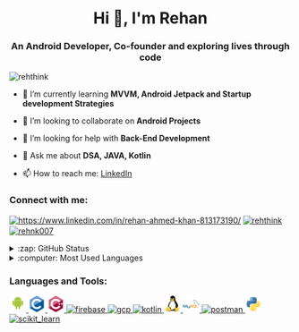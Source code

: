 <h1 align="center">Hi 👋, I'm Rehan</h1>
<h3 align="center">An Android Developer, Co-founder and exploring lives through code</h3>

<p align="left"> <img src="https://komarev.com/ghpvc/?username=rehthinka&label=Profile%20views&color=0e75b6&style=flat" alt="rehthink" /> </p>

- 🌱 I’m currently learning **MVVM, Android Jetpack and Startup development Strategies** 

- 👯 I’m looking to collaborate on **Android Projects**

- 🤝 I’m looking for help with **Back-End Development**

- 💬 Ask me about **DSA, JAVA, Kotlin**

- 📫 How to reach me: <a href="https://www.linkedin.com/in/rehan-ahmed-khan-813173190/">LinkedIn</a>

<h3 align="left">Connect with me:</h3>
<p align="left">
<a href="https://www.linkedin.com/in/rehan-ahmed-khan-813173190/" target="blank"><img align="center" src="https://cdn.jsdelivr.net/npm/simple-icons@3.0.1/icons/linkedin.svg" alt="https://www.linkedin.com/in/rehan-ahmed-khan-813173190/" height="20" width="30" /></a>
<a href="https://instagram.com/rehthink" target="blank"><img align="center" src="https://cdn.jsdelivr.net/npm/simple-icons@3.0.1/icons/instagram.svg" alt="rehthink" height="20" width="30" /></a>
<a href="https://www.hackerrank.com/rehnk007" target="blank"><img align="center" src="https://cdn.jsdelivr.net/npm/simple-icons@3.0.1/icons/hackerrank.svg" alt="rehnk007" height="20" width="30" /></a>
</p>

<details>
  <summary>:zap: GitHub Status</summary>

  ![Rehan's GitHub stats](https://github-readme-stats.vercel.app/api?username=rehthink)
  
</details>
<details>
  <summary>:computer: Most Used Languages </summary>

  ![Top Langs](https://github-readme-stats.vercel.app/api/top-langs/?username=rehthink&langs_count=8)
  
</details>

<h3 align="left">Languages and Tools:</h3>
<p align="left"> <a href="https://developer.android.com" target="_blank"> <img src="https://raw.githubusercontent.com/devicons/devicon/master/icons/android/android-original-wordmark.svg" alt="android" width="30" height="30"/> </a> <a href="https://www.cprogramming.com/" target="_blank"> <img src="https://raw.githubusercontent.com/devicons/devicon/master/icons/c/c-original.svg" alt="c" width="30" height="30"/> </a> <a href="https://www.w3schools.com/cpp/" target="_blank"> <img src="https://raw.githubusercontent.com/devicons/devicon/master/icons/cplusplus/cplusplus-original.svg" alt="cplusplus" width="30" height="30"/> </a> <a href="https://firebase.google.com/" target="_blank"> <img src="https://www.vectorlogo.zone/logos/firebase/firebase-icon.svg" alt="firebase" width="30" height="30"/> </a> <a href="https://cloud.google.com" target="_blank"> <img src="https://www.vectorlogo.zone/logos/google_cloud/google_cloud-icon.svg" alt="gcp" width="30" height="30"/> </a> <a href="https://kotlinlang.org" target="_blank"> <img src="https://www.vectorlogo.zone/logos/kotlinlang/kotlinlang-icon.svg" alt="kotlin" width="30" height="30"/> </a> <a href="https://www.linux.org/" target="_blank"> <img src="https://raw.githubusercontent.com/devicons/devicon/master/icons/linux/linux-original.svg" alt="linux" width="30" height="30"/> </a> <a href="https://www.mysql.com/" target="_blank"> <img src="https://raw.githubusercontent.com/devicons/devicon/master/icons/mysql/mysql-original-wordmark.svg" alt="mysql" width="30" height="30"/> </a> <a href="https://postman.com" target="_blank"> <img src="https://www.vectorlogo.zone/logos/getpostman/getpostman-icon.svg" alt="postman" width="30" height="30"/> </a> <a href="https://www.python.org" target="_blank"> <img src="https://raw.githubusercontent.com/devicons/devicon/master/icons/python/python-original.svg" alt="python" width="30" height="30"/> </a> <a href="https://scikit-learn.org/" target="_blank"> <img src="https://upload.wikimedia.org/wikipedia/commons/0/05/Scikit_learn_logo_small.svg" alt="scikit_learn" width="30" height="30"/> </a> </p>

